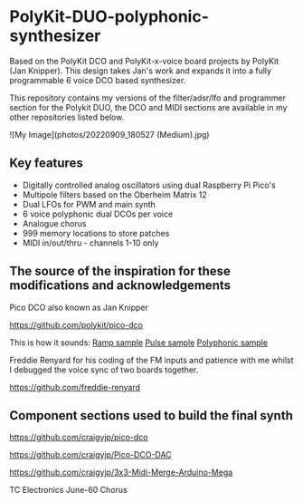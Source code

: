 # PolyKit-DUO-polyphonic-synthesizer

Based on the PolyKit DCO and PolyKit-x-voice board projects by PolyKit (Jan Knipper). This design takes Jan's work and expands it into a fully programmable 6 voice DCO based synthesizer. 

This repository contains my versions of the filter/adsr/lfo and programmer section for the Polykit DUO, the DCO and MIDI sections are available in my other repositories listed below.

![My Image](photos/20220909_180527 (Medium).jpg)

## Key features

- Digitally controlled analog oscillators using dual Raspberry Pi Pico's
- Multipole filters based on the Oberheim Matrix 12
- Dual LFOs for PWM and main synth
- 6 voice polyphonic dual DCOs per voice
- Analogue chorus
- 999 memory locations to store patches
- MIDI in/out/thru - channels 1-10 only


## The source of the inspiration for these modifications and acknowledgements

Pico DCO also known as Jan Knipper

https://github.com/polykit/pico-dco

This is how it sounds: [Ramp sample](https://soundcloud.com/polykit/pico-dco-ramp) [Pulse sample](https://soundcloud.com/polykit/pico-dco-pulse) [Polyphonic sample](https://soundcloud.com/polykit/pico-dco-polyphonic)

Freddie Renyard for his coding of the FM inputs and patience with me whilst I debugged the voice sync of two boards together.

https://github.com/freddie-renyard

## Component sections used to build the final synth

https://github.com/craigyjp/pico-dco

https://github.com/craigyjp/Pico-DCO-DAC

https://github.com/craigyjp/3x3-Midi-Merge-Arduino-Mega

TC Electronics June-60 Chorus
